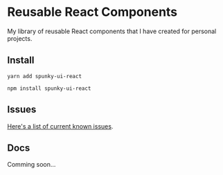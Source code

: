 # Reusable React Components

My library of reusable React components that I have created for personal projects.

## Install
```
yarn add spunky-ui-react
```

```
npm install spunky-ui-react
```

## Issues
[Here's a list of current known issues](https://github.com/davefud/spunky-ui-react/issues).

## Docs
Comming soon...

[//]: # "[Component documentation] https://davefud.github.io/spunky-ui-react/)"

